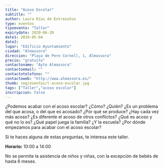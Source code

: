 ```yaml
---
title: "Acoso Escolar"
subtitle: ""
author: Laura Díaz de Entresotos
type: eventos
tipoevento: "Taller"
expirydate: 2020-06-20
date1: 2019-05-04
date2: 
lugar: "Edificio Ayuntamiento"
ciudad: "Almassora"
direccion: "Plaça de Pere Cornell, 1, Almassora"
precio: "gratuito"
contactoname: "Ayto Almassora"
contactoemail: ""
contactotelefono: ""
contactoweb: "http://www.almassora.es/"
thumb: img/eventos/t-acoso-escolar.jpg
tags: ["Taller","acoso escolar"]
inscripcion: false
---
```

¿Podemos acabar con el acoso escolar? ¿Cómo? ¿Quién? ¿Es un problema del que acosa, o del que es acosado? ¿Por qué se produce? ¿Hay cada vez más acoso? ¿Es diferente el acoso de otros conflictos? ¿Qué es acoso y qué no lo es? ¿Qué papel juega la familia? ¿Y la escuela? ¿Por dónde empezamos para acabar con el acoso escolar?

Si te haces alguna de estas preguntas, te interesa este taller.

**Horario:** 10:00 a 14:00 

No se permite la asistencia de niños y niñas, con la excepción de bebés de hasta 6 meses. 